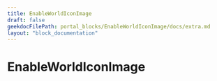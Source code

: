 ```yaml
---
title: EnableWorldIconImage
draft: false
geekdocFilePath: portal_blocks/EnableWorldIconImage/docs/extra.md
layout: "block_documentation"
---
```

# EnableWorldIconImage
